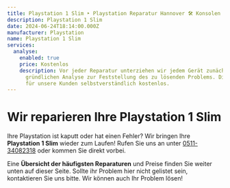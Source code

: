 ```yaml
---
title: Playstation 1 Slim ‣ Playstation Reparatur Hannover 🛠️ Konsolen Werkstatt
description: Playstation 1 Slim
date: 2024-06-24T18:14:00.000Z
manufacturer: Playstation
name: Playstation 1 Slim
services:
  analyse:
    enabled: true
    price: Kostenlos
    description: Vor jeder Reparatur unterziehen wir jedem Gerät zunächst einer
      gründlichen Analyse zur Feststellung des zu lösenden Problems. Diese ist
      für unsere Kunden selbstverständlich kostenlos.
---
```

# Wir reparieren Ihre Playstation 1 Slim

Ihre Playstation ist kaputt oder hat einen Fehler? Wir bringen Ihre **Playstation 1 Slim** wieder zum Laufen! Rufen Sie uns an unter [0511-34082318](tel:051134082318) oder kommen Sie direkt vorbei.

Eine **Übersicht der häufigsten Reparaturen** und Preise finden Sie weiter unten auf dieser Seite. Sollte ihr Problem hier nicht gelistet sein, kontaktieren Sie uns bitte. Wir können auch Ihr Problem lösen!
